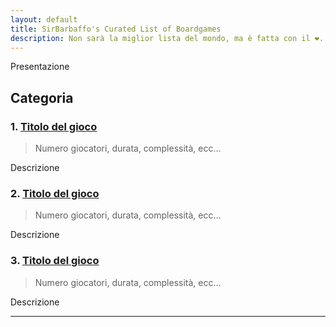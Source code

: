 ```yaml
---
layout: default
title: SirBarbaffo's Curated List of Boardgames
description: Non sarà la miglior lista del mondo, ma è fatta con il ❤.
---
```


Presentazione

## Categoria

### 1. [Titolo del gioco](link_al_prodotto)
> Numero giocatori, durata, complessità, ecc...

Descrizione

### 2. [Titolo del gioco](link_al_prodotto)
> Numero giocatori, durata, complessità, ecc...

Descrizione

### 3. [Titolo del gioco](link_al_prodotto)
> Numero giocatori, durata, complessità, ecc...

Descrizione

* * *
